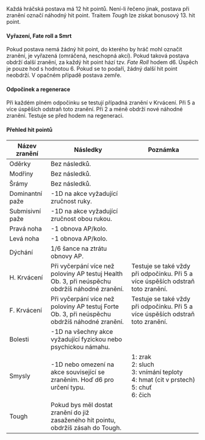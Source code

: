 Každá hráčská postava má 12 hit pointů. Není-li řečeno jinak, postava při zranění označí náhodný hit point. Traitem *Tough* lze získat bonusový 13. hit point. 

#### Vyřazení, Fate roll a Smrt
Pokud postava nemá žádný hit point, do kterého by hráč mohl označit zranění, je vyřazená (omráčená, neschopná akcí).
Pokud taková postava obdrží další zranění, za každý hit point hází tzv. *Fate Roll* hodem d6. Úspěch je pouze hod s hodnotou 6. Pokud se to podaří, žádný další hit point neobdrží. V opačném případě postava zemře. 

#### Odpočinek a regenerace
Při každém plném odpočinku se testují případná zranění v Krvácení.  Při 5 a více úspěších odstraň toto zranění. Při 2 a méně obdrží nové náhodné zranění. Testuje se před hodem na regeneraci.

#### Přehled hit pointů

| Název zranění   | Následky                                                                                       | Poznámka                                                                                   |
| --------------- | ---------------------------------------------------------------------------------------------- | ------------------------------------------------------------------------------------------ |
| Oděrky          | Bez následků.                                                                                  |                                                                                            |
| Modřiny         | Bez následků.                                                                                  |                                                                                            |
| Šrámy           | Bez následků.                                                                                  |                                                                                            |
| Dominantní paže | -1D na akce vyžadující zručnost ruky.                                                          |                                                                                            |
| Submisivní paže | -1D na akce vyžadující zručnost obou rukou.                                                    |                                                                                            |
| Pravá noha      | -1 obnova AP/kolo.                                                                             |                                                                                            |
| Levá noha       | -1 obnova AP/kolo.                                                                             |                                                                                            |
| Dýchání         | 1/6 šance na ztrátu obnovy AP.                                                                 |                                                                                            |
| H. Krvácení     | Při vyčerpání více než poloviny AP testuj Health Ob. 3, při neúspěchu obdržíš náhodné zranění. | Testuje se také vždy při odpočinku. Při 5 a více úspěších odstraň toto zranění.            |
| F. Krvácení     | Při vyčerpání více než poloviny AP testuj Forte Ob. 3, při neúspěchu obdržíš náhodné zranění.  | Testuje se také vždy při odpočinku. Při 5 a více úspěších odstraň toto zranění.            |
| Bolesti         | -1D na všechny akce vyžadující fyzickou nebo psychickou námahu.                                |                                                                                            |
| Smysly          | -1D nebo omezení na akce související se zraněním. Hoď d6 pro určení typu.                      | 1: zrak<br>2: sluch<br>3: vnímání teploty<br>4: hmat (cit v prstech)<br>5: chuť<br>6: čich |
| Tough           | Pokud bys měl dostat zranění do již zasaženého hit pointu, obdržíš zásah do Tough.             |                                                                                            |
